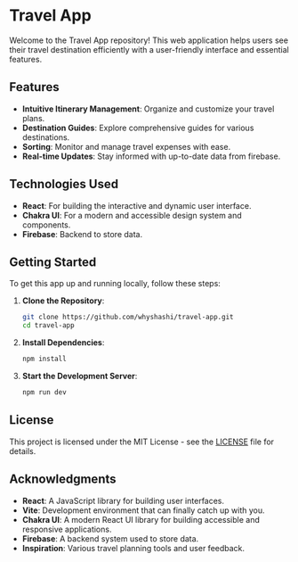 # Travel App

Welcome to the Travel App repository! This web application helps users see their travel destination efficiently with a user-friendly interface and essential features.

## Features

- **Intuitive Itinerary Management**: Organize and customize your travel plans.
- **Destination Guides**: Explore comprehensive guides for various destinations.
- **Sorting**: Monitor and manage travel expenses with ease.
- **Real-time Updates**: Stay informed with up-to-date data from firebase.


## Technologies Used

- **React**: For building the interactive and dynamic user interface.
- **Chakra UI**: For a modern and accessible design system and components.
- **Firebase**: Backend to store data.

## Getting Started

To get this app up and running locally, follow these steps:

1. **Clone the Repository**:
    ```bash
    git clone https://github.com/whyshashi/travel-app.git
    cd travel-app
    ```

2. **Install Dependencies**:
    ```bash
    npm install
    ```

3. **Start the Development Server**:
    ```bash
    npm run dev
    ```


## License

This project is licensed under the MIT License - see the [LICENSE](LICENSE) file for details.

## Acknowledgments

- **React**: A JavaScript library for building user interfaces.
- **Vite**: Development environment that can finally catch up with you.
- **Chakra UI**: A modern React UI library for building accessible and responsive applications.
- **Firebase**: A backend system used to store data.
- **Inspiration**: Various travel planning tools and user feedback.
